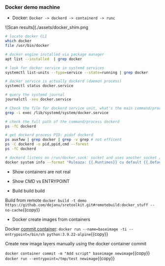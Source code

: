 
<br>

### Docker demo machine


* Docker: `Docker -> dockerd -> containerd -> runc`


![Scan results](./assets/docker_shim.png

```bash
# locate docker CLI
which docker
file /usr/bin/docker

# docker engine installed via package manager
apt list --installed  | grep docker

# look for docker service in systemd services 
systemctl list-units --type=service --state=running | grep docker

# docker service is actually dockerd (daemon process)
systemctl status docker.service

# query the systemd journal
journalctl -xeu docker.service

# Check the file for dockerd service unit, what's the main command/process that systemd will manage as a service
grep -i exec /lib/systemd/system/docker.service 

# check the full path of the command/process dockerd
ps -fC dockerd

# get dockerd process PID: pidof dockerd
ps auxfww | grep docker | grep -v grep # not efficent
ps -C dockerd -o pid,ppid,cmd --forest
ps -fC dockerd 

# dockerd listens on /run/docker.sock: socket and uses another socket /run/containerd/containerd.sock to talk with containerd
docker system info --format "Ruleaza: {{.Runtimes}} cu default {{.DefaultRuntime}}
```


* Show containers are not real

* Show CMD vs ENTRYPOINT

* Build build build

Build from remote `docker build -t demo https://github.com/dejanu/sretoolkit.git#remotebuild:docker_stuff --no-cache`{{copy}}

* Docker create images from containers

Docker [commit container](https://docs.docker.com/reference/cli/docker/container/commit/): `docker run --name=baseimage -ti --entrypoint=/bin/sh python:3.9.22-alpine`{{copy}}

Create new image layers manually using the docker container commit

`docker container commit -m "Add script" baseimage newimage`{{copy}}
`docker run --entrypoint=/tmp/test newimage`{{copy}}

